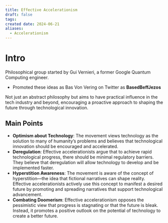 ```yaml
---
title: Effective Accelerationism
draft: false
tags: 
created date: 2024-06-21
aliases:
  - Accelerationism
---
```

# Intro
Philosophical group started by Gui Vernieri, a former Google Quantum Computing engineer. 
- Promoted these ideas as Bas Von Vering on Twitter as **BasedBeffJezos**

Not just an abstract philosophy but aims to have practical influence in the tech industry and beyond, encouraging a proactive approach to shaping the future through technological innovation.
## Main Points
- **Optimism about Technology**: The movement views technology as the solution to many of humanity’s problems and believes that technological innovation should be encouraged and accelerated.
- **Deregulation**: Effective accelerationists argue that to achieve rapid technological progress, there should be minimal regulatory barriers. They believe that deregulation will allow technology to develop and be implemented faster.
- **Hyperstition Awareness**: The movement is aware of the concept of hyperstition—the idea that fictional narratives can shape reality. Effective accelerationists actively use this concept to manifest a desired future by promoting and spreading narratives that support technological advancement.
- **Combating Doomerism**: Effective accelerationism opposes the pessimistic view that progress is stagnating or that the future is bleak. Instead, it promotes a positive outlook on the potential of technology to create a better future.

